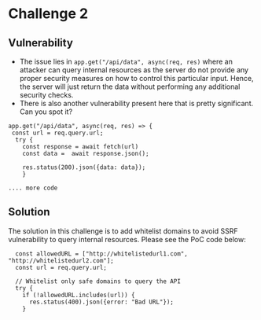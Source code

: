 # Challenge 2

## Vulnerability
- The issue lies in `app.get("/api/data", async(req, res)` where an attacker can query internal resources as the server do not provide any proper security measures on how to control this particular input. Hence, the server will just return the data without performing any additional security checks.
- There is also another vulnerability present here that is pretty significant. Can you spot it?

```
app.get("/api/data", async(req, res) => {
 const url = req.query.url;
  try {
    const response = await fetch(url)
    const data =  await response.json();

    res.status(200).json({data: data});
    }

.... more code
```

## Solution
The solution in this challenge is to add whitelist domains to avoid SSRF vulnerability to query internal resources.
Please see the PoC code below:

```
  const allowedURL = ["http://whitelistedurl1.com", "http://whitelistedurl2.com"];
  const url = req.query.url;

  // Whitelist only safe domains to query the API
  try {
    if (!allowedURL.includes(url)) {
      res.status(400).json({error: "Bad URL"});
    }
```
